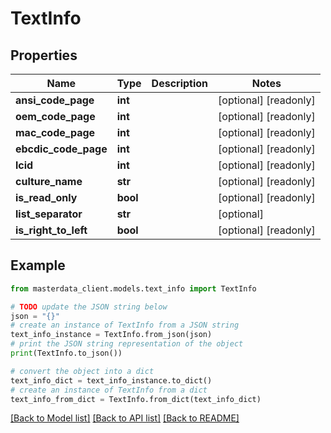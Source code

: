 # TextInfo


## Properties

Name | Type | Description | Notes
------------ | ------------- | ------------- | -------------
**ansi_code_page** | **int** |  | [optional] [readonly] 
**oem_code_page** | **int** |  | [optional] [readonly] 
**mac_code_page** | **int** |  | [optional] [readonly] 
**ebcdic_code_page** | **int** |  | [optional] [readonly] 
**lcid** | **int** |  | [optional] [readonly] 
**culture_name** | **str** |  | [optional] [readonly] 
**is_read_only** | **bool** |  | [optional] [readonly] 
**list_separator** | **str** |  | [optional] 
**is_right_to_left** | **bool** |  | [optional] [readonly] 

## Example

```python
from masterdata_client.models.text_info import TextInfo

# TODO update the JSON string below
json = "{}"
# create an instance of TextInfo from a JSON string
text_info_instance = TextInfo.from_json(json)
# print the JSON string representation of the object
print(TextInfo.to_json())

# convert the object into a dict
text_info_dict = text_info_instance.to_dict()
# create an instance of TextInfo from a dict
text_info_from_dict = TextInfo.from_dict(text_info_dict)
```
[[Back to Model list]](../README.md#documentation-for-models) [[Back to API list]](../README.md#documentation-for-api-endpoints) [[Back to README]](../README.md)



